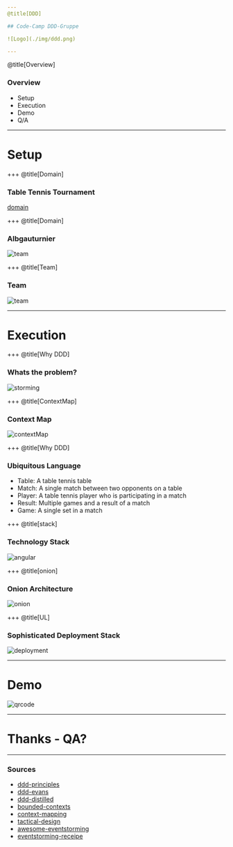 ```yaml
---
@title[DDD]

## Code-Camp DDD-Gruppe

![Logo](./img/ddd.png)

---
```

@title[Overview]
### Overview
* Setup
* Execution
* Demo
* Q/A

---
# Setup

+++
@title[Domain]

### Table Tennis Tournament
[domain](https://www.youtube.com/watch?v=jkeUQ76uVx4)

+++
@title[Domain]

### Albgauturnier
![team](./img/albgauturnier.jpg)



+++
@title[Team]

### Team
![team](./img/team.png)

---
# Execution


+++
@title[Why DDD]

### Whats the problem?
![storming](./img/storming.jpg)

+++
@title[ContextMap]

### Context Map
![contextMap](./img/contextMap.png)

+++
@title[Why DDD]

### Ubiquitous Language
* Table: A table tennis table
* Match: A single match between two opponents on a table
* Player: A table tennis player who is participating in a match
* Result: Multiple games and a result of a match
* Game: A single set in a match

+++
@title[stack]

### Technology Stack

![angular](./img/client_server.png)


+++
@title[onion]

### Onion Architecture

![onion](./img/onion.png)


+++
@title[UL]
### Sophisticated Deployment Stack

![deployment](./img/deployment_pipeline.png)


---

# Demo
![qrcode](./img/qrCode.png)

---

# Thanks - QA?

---

### Sources
* [ddd-principles](https://www.amazon.de/Patterns-Principles-Practices-Domain-Driven-Design/dp/1118714709/ref=sr_1_3?__mk_de_DE=%C3%85M%C3%85%C5%BD%C3%95%C3%91&keywords=ddd&qid=1568885147&s=books-intl-de&sr=1-3)
* [ddd-evans](https://www.amazon.de/Domain-Driven-Design-Tackling-Complexity-Software/dp/0321125215/ref=sr_1_2?__mk_de_DE=%C3%85M%C3%85%C5%BD%C3%95%C3%91&crid=2DBTY5TLDYZBC&keywords=tackling+complexity&qid=1568885072&s=books-intl-de&sprefix=tackling+compl%2Cenglish-books%2C166&sr=1-2)
* [ddd-distilled](https://www.amazon.de/Domain-Driven-Design-Distilled-Vaughn-Vernon/dp/0134434420)
* [bounded-contexts](https://martinfowler.com/bliki/BoundedContext.html)
* [context-mapping](https://stefan.kapferer.ch/2018/12/27/context-mapper-a-dsl-for-service-decomposition/)
* [tactical-design](https://thedomaindrivendesign.io/what-is-tactical-design/)
* [awesome-eventstorming](https://github.com/mariuszgil/awesome-eventstorming)
* [eventstorming-receipe](https://medium.com/@springdo/a-facilitators-recipe-for-event-storming-941dcb38db0d)

